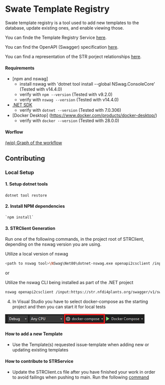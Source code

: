 # Swate Template Registry

Swate template registry is a tool used to add new templates to the database, update existing ones, and enable viewing those.

You can finde the Template Registry Service [here](https://str.nfdi4plants.org/).

You can find the OpenAPI (Swagger) specification [here](https://str.nfdi4plants.org/swagger/index.html).

You can find a representation of the STR porject relationships [here](https://github.com/nfdi4plants/Swate-templates/tree/str/src).

#### Requirements

- [npm and nswag]
    - install nswag with 'dotnet tool install --global NSwag.ConsoleCore' (Tested with v14.4.0)
    - verify with `npm --version` (Tested with v9.2.0)
    - verify with `nswag --version` (Tested with v14.4.0)
- [.NET SDK](https://dotnet.microsoft.com/en-us/download)
    - verify with `dotnet --version` (Tested with 7.0.306)
-  [Docker Desktop] (https://www.docker.com/products/docker-desktop/)
    - verify with `docker --version` (Tested with 28.0.0)

#### Worflow

[(wip) Graph of the workflow](https://github.com/nfdi4plants/Swate-templates/tree/Feature_STR_UpdateContributionGuide/src/STRCI)

## Contributing

### Local Setup

#### 1. Setup dotnet tools

   `dotnet tool restore`

#### 2. Install NPM dependencies
   
    `npm install`

#### 3. STRClient Generation

Run one of the following commands, in the project root of STRClient, depending on the nswag version you are using.

Utilize a local version of nswag

```bash
<path to nswag tool>\NSwag\Net80\dotnet-nswag.exe openapi2csclient /input:https://str.nfdi4plants.org/swagger/v1/swagger.json /namespace:STRClient /output:STRClient.cs
```

or

Utilize the nswag CLI being installed as part of the .NET project

```bash
nswag openapi2csclient /input:https://str.nfdi4plants.org/swagger/v1/swagger.json /output:STRClient.cs /namespace:STRClient
```

4. In Visual Studio you have to select docker-compose as the starting project and then you can start it for local tests

![Logo](images/SelectDockerDesktop.png)

#### How to add a new Template

* Use the Template(s) requested issue-template when adding new or updating existing templates

#### How to contribute to STRService

* Update the STRClient.cs file after you have finished your work in order to avoid failings when pushing to main. Run the following [command](#strclient-generation)

